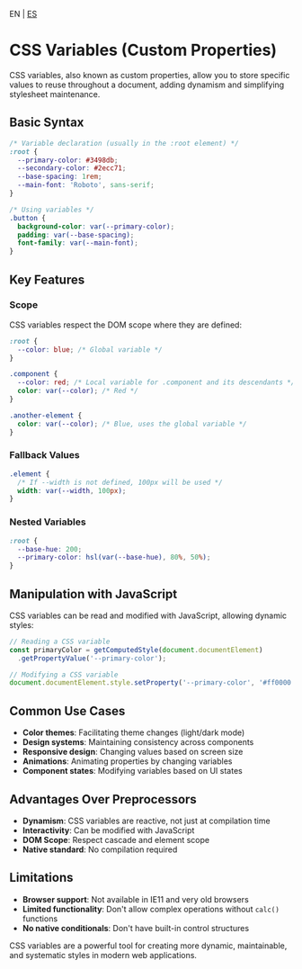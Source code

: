 <!-- MULTILANGUAJE MENU START -->
EN | [ES](https://lckpig.gitbook.io/es-practical-dev-handbook/css/advanced/css-variables)
<!-- MULTILANGUAJE MENU END -->

# CSS Variables (Custom Properties)

CSS variables, also known as custom properties, allow you to store specific values to reuse throughout a document, adding dynamism and simplifying stylesheet maintenance.

## Basic Syntax

```css
/* Variable declaration (usually in the :root element) */
:root {
  --primary-color: #3498db;
  --secondary-color: #2ecc71;
  --base-spacing: 1rem;
  --main-font: 'Roboto', sans-serif;
}

/* Using variables */
.button {
  background-color: var(--primary-color);
  padding: var(--base-spacing);
  font-family: var(--main-font);
}
```

## Key Features

### Scope

CSS variables respect the DOM scope where they are defined:

```css
:root {
  --color: blue; /* Global variable */
}

.component {
  --color: red; /* Local variable for .component and its descendants */
  color: var(--color); /* Red */
}

.another-element {
  color: var(--color); /* Blue, uses the global variable */
}
```

### Fallback Values

```css
.element {
  /* If --width is not defined, 100px will be used */
  width: var(--width, 100px);
}
```

### Nested Variables

```css
:root {
  --base-hue: 200;
  --primary-color: hsl(var(--base-hue), 80%, 50%);
}
```

## Manipulation with JavaScript

CSS variables can be read and modified with JavaScript, allowing dynamic styles:

```javascript
// Reading a CSS variable
const primaryColor = getComputedStyle(document.documentElement)
  .getPropertyValue('--primary-color');

// Modifying a CSS variable
document.documentElement.style.setProperty('--primary-color', '#ff0000');
```

## Common Use Cases

- **Color themes**: Facilitating theme changes (light/dark mode)
- **Design systems**: Maintaining consistency across components
- **Responsive design**: Changing values based on screen size
- **Animations**: Animating properties by changing variables
- **Component states**: Modifying variables based on UI states

## Advantages Over Preprocessors

- **Dynamism**: CSS variables are reactive, not just at compilation time
- **Interactivity**: Can be modified with JavaScript
- **DOM Scope**: Respect cascade and element scope
- **Native standard**: No compilation required

## Limitations

- **Browser support**: Not available in IE11 and very old browsers
- **Limited functionality**: Don't allow complex operations without `calc()` functions
- **No native conditionals**: Don't have built-in control structures

CSS variables are a powerful tool for creating more dynamic, maintainable, and systematic styles in modern web applications. 
